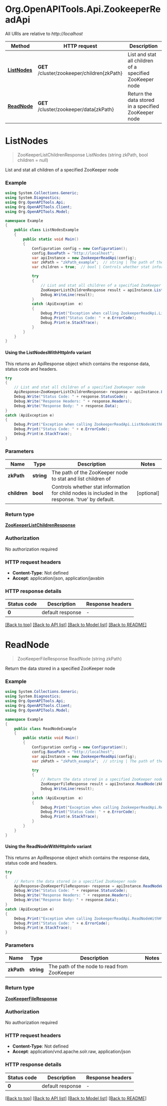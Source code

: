 # Org.OpenAPITools.Api.ZookeeperReadApi

All URIs are relative to *http://localhost*

| Method | HTTP request | Description |
|--------|--------------|-------------|
| [**ListNodes**](ZookeeperReadApi.md#listnodes) | **GET** /cluster/zookeeper/children{zkPath} | List and stat all children of a specified ZooKeeper node |
| [**ReadNode**](ZookeeperReadApi.md#readnode) | **GET** /cluster/zookeeper/data{zkPath} | Return the data stored in a specified ZooKeeper node |

<a id="listnodes"></a>
# **ListNodes**
> ZooKeeperListChildrenResponse ListNodes (string zkPath, bool children = null)

List and stat all children of a specified ZooKeeper node

### Example
```csharp
using System.Collections.Generic;
using System.Diagnostics;
using Org.OpenAPITools.Api;
using Org.OpenAPITools.Client;
using Org.OpenAPITools.Model;

namespace Example
{
    public class ListNodesExample
    {
        public static void Main()
        {
            Configuration config = new Configuration();
            config.BasePath = "http://localhost";
            var apiInstance = new ZookeeperReadApi(config);
            var zkPath = "zkPath_example";  // string | The path of the ZooKeeper node to stat and list children of
            var children = true;  // bool | Controls whether stat information for child nodes is included in the response. 'true' by default. (optional) 

            try
            {
                // List and stat all children of a specified ZooKeeper node
                ZooKeeperListChildrenResponse result = apiInstance.ListNodes(zkPath, children);
                Debug.WriteLine(result);
            }
            catch (ApiException  e)
            {
                Debug.Print("Exception when calling ZookeeperReadApi.ListNodes: " + e.Message);
                Debug.Print("Status Code: " + e.ErrorCode);
                Debug.Print(e.StackTrace);
            }
        }
    }
}
```

#### Using the ListNodesWithHttpInfo variant
This returns an ApiResponse object which contains the response data, status code and headers.

```csharp
try
{
    // List and stat all children of a specified ZooKeeper node
    ApiResponse<ZooKeeperListChildrenResponse> response = apiInstance.ListNodesWithHttpInfo(zkPath, children);
    Debug.Write("Status Code: " + response.StatusCode);
    Debug.Write("Response Headers: " + response.Headers);
    Debug.Write("Response Body: " + response.Data);
}
catch (ApiException e)
{
    Debug.Print("Exception when calling ZookeeperReadApi.ListNodesWithHttpInfo: " + e.Message);
    Debug.Print("Status Code: " + e.ErrorCode);
    Debug.Print(e.StackTrace);
}
```

### Parameters

| Name | Type | Description | Notes |
|------|------|-------------|-------|
| **zkPath** | **string** | The path of the ZooKeeper node to stat and list children of |  |
| **children** | **bool** | Controls whether stat information for child nodes is included in the response. &#39;true&#39; by default. | [optional]  |

### Return type

[**ZooKeeperListChildrenResponse**](ZooKeeperListChildrenResponse.md)

### Authorization

No authorization required

### HTTP request headers

 - **Content-Type**: Not defined
 - **Accept**: application/json, application/javabin


### HTTP response details
| Status code | Description | Response headers |
|-------------|-------------|------------------|
| **0** | default response |  -  |

[[Back to top]](#) [[Back to API list]](../../README.md#documentation-for-api-endpoints) [[Back to Model list]](../../README.md#documentation-for-models) [[Back to README]](../../README.md)

<a id="readnode"></a>
# **ReadNode**
> ZooKeeperFileResponse ReadNode (string zkPath)

Return the data stored in a specified ZooKeeper node

### Example
```csharp
using System.Collections.Generic;
using System.Diagnostics;
using Org.OpenAPITools.Api;
using Org.OpenAPITools.Client;
using Org.OpenAPITools.Model;

namespace Example
{
    public class ReadNodeExample
    {
        public static void Main()
        {
            Configuration config = new Configuration();
            config.BasePath = "http://localhost";
            var apiInstance = new ZookeeperReadApi(config);
            var zkPath = "zkPath_example";  // string | The path of the node to read from ZooKeeper

            try
            {
                // Return the data stored in a specified ZooKeeper node
                ZooKeeperFileResponse result = apiInstance.ReadNode(zkPath);
                Debug.WriteLine(result);
            }
            catch (ApiException  e)
            {
                Debug.Print("Exception when calling ZookeeperReadApi.ReadNode: " + e.Message);
                Debug.Print("Status Code: " + e.ErrorCode);
                Debug.Print(e.StackTrace);
            }
        }
    }
}
```

#### Using the ReadNodeWithHttpInfo variant
This returns an ApiResponse object which contains the response data, status code and headers.

```csharp
try
{
    // Return the data stored in a specified ZooKeeper node
    ApiResponse<ZooKeeperFileResponse> response = apiInstance.ReadNodeWithHttpInfo(zkPath);
    Debug.Write("Status Code: " + response.StatusCode);
    Debug.Write("Response Headers: " + response.Headers);
    Debug.Write("Response Body: " + response.Data);
}
catch (ApiException e)
{
    Debug.Print("Exception when calling ZookeeperReadApi.ReadNodeWithHttpInfo: " + e.Message);
    Debug.Print("Status Code: " + e.ErrorCode);
    Debug.Print(e.StackTrace);
}
```

### Parameters

| Name | Type | Description | Notes |
|------|------|-------------|-------|
| **zkPath** | **string** | The path of the node to read from ZooKeeper |  |

### Return type

[**ZooKeeperFileResponse**](ZooKeeperFileResponse.md)

### Authorization

No authorization required

### HTTP request headers

 - **Content-Type**: Not defined
 - **Accept**: application/vnd.apache.solr.raw, application/json


### HTTP response details
| Status code | Description | Response headers |
|-------------|-------------|------------------|
| **0** | default response |  -  |

[[Back to top]](#) [[Back to API list]](../../README.md#documentation-for-api-endpoints) [[Back to Model list]](../../README.md#documentation-for-models) [[Back to README]](../../README.md)

